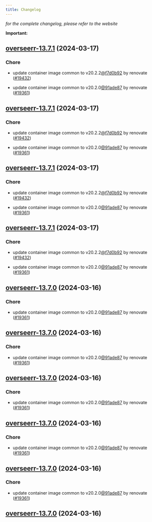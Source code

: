 ```yaml
---
title: Changelog
---
```



*for the complete changelog, please refer to the website*

**Important:**


## [overseerr-13.7.1](https://github.com/truecharts/charts/compare/overseerr-13.6.0...overseerr-13.7.1) (2024-03-17)

### Chore



- update container image common to v20.2.2[@f7d0b92](https://github.com/f7d0b92) by renovate ([#19432](https://github.com/truecharts/charts/issues/19432))

- update container image common to v20.2.0[@91ade87](https://github.com/91ade87) by renovate ([#19361](https://github.com/truecharts/charts/issues/19361))


## [overseerr-13.7.1](https://github.com/truecharts/charts/compare/overseerr-13.6.0...overseerr-13.7.1) (2024-03-17)

### Chore



- update container image common to v20.2.2[@f7d0b92](https://github.com/f7d0b92) by renovate ([#19432](https://github.com/truecharts/charts/issues/19432))

- update container image common to v20.2.0[@91ade87](https://github.com/91ade87) by renovate ([#19361](https://github.com/truecharts/charts/issues/19361))


## [overseerr-13.7.1](https://github.com/truecharts/charts/compare/overseerr-13.6.0...overseerr-13.7.1) (2024-03-17)

### Chore



- update container image common to v20.2.2[@f7d0b92](https://github.com/f7d0b92) by renovate ([#19432](https://github.com/truecharts/charts/issues/19432))

- update container image common to v20.2.0[@91ade87](https://github.com/91ade87) by renovate ([#19361](https://github.com/truecharts/charts/issues/19361))


## [overseerr-13.7.1](https://github.com/truecharts/charts/compare/overseerr-13.6.0...overseerr-13.7.1) (2024-03-17)

### Chore



- update container image common to v20.2.2[@f7d0b92](https://github.com/f7d0b92) by renovate ([#19432](https://github.com/truecharts/charts/issues/19432))

- update container image common to v20.2.0[@91ade87](https://github.com/91ade87) by renovate ([#19361](https://github.com/truecharts/charts/issues/19361))


## [overseerr-13.7.0](https://github.com/truecharts/charts/compare/overseerr-13.6.0...overseerr-13.7.0) (2024-03-16)

### Chore



- update container image common to v20.2.0[@91ade87](https://github.com/91ade87) by renovate ([#19361](https://github.com/truecharts/charts/issues/19361))


## [overseerr-13.7.0](https://github.com/truecharts/charts/compare/overseerr-13.6.0...overseerr-13.7.0) (2024-03-16)

### Chore



- update container image common to v20.2.0[@91ade87](https://github.com/91ade87) by renovate ([#19361](https://github.com/truecharts/charts/issues/19361))


## [overseerr-13.7.0](https://github.com/truecharts/charts/compare/overseerr-13.6.0...overseerr-13.7.0) (2024-03-16)

### Chore



- update container image common to v20.2.0[@91ade87](https://github.com/91ade87) by renovate ([#19361](https://github.com/truecharts/charts/issues/19361))


## [overseerr-13.7.0](https://github.com/truecharts/charts/compare/overseerr-13.6.0...overseerr-13.7.0) (2024-03-16)

### Chore



- update container image common to v20.2.0[@91ade87](https://github.com/91ade87) by renovate ([#19361](https://github.com/truecharts/charts/issues/19361))


## [overseerr-13.7.0](https://github.com/truecharts/charts/compare/overseerr-13.6.0...overseerr-13.7.0) (2024-03-16)

### Chore



- update container image common to v20.2.0[@91ade87](https://github.com/91ade87) by renovate ([#19361](https://github.com/truecharts/charts/issues/19361))


## [overseerr-13.7.0](https://github.com/truecharts/charts/compare/overseerr-13.6.0...overseerr-13.7.0) (2024-03-16)